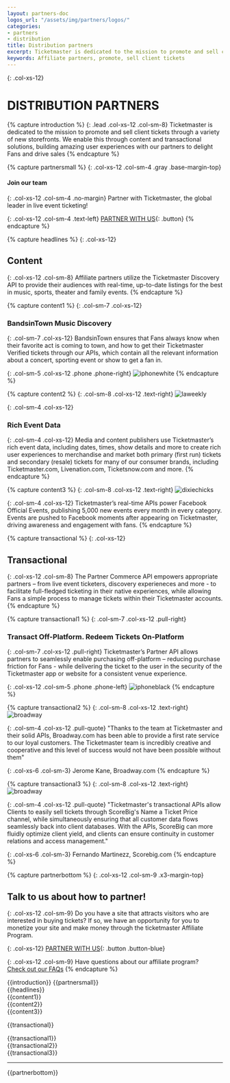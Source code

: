 ```yaml
---
layout: partners-doc
logos_url: "/assets/img/partners/logos/"
categories:
- partners
- distribution
title: Distribution partners
excerpt: Ticketmaster is dedicated to the mission to promote and sell client tickets through a variety of new storefronts.
keywords: Affiliate partners, promote, sell client tickets
---
```


{: .col-xs-12}
# DISTRIBUTION PARTNERS

{% capture introduction %}
{: .lead .col-xs-12 .col-sm-8}
Ticketmaster is dedicated to the mission to promote and sell client tickets through a variety of new storefronts. We enable this through content and transactional
solutions, building amazing user experiences with our partners to delight Fans and drive sales
{% endcapture %}

{% capture partnersmall %}
{: .col-xs-12 .col-sm-4 .gray .base-margin-top}
#### Join our team

{: .col-xs-12 .col-sm-4 .no-margin}
Partner with Ticketmaster, the global leader in live event ticketing!

{: .col-xs-12 .col-sm-4 .text-left}
[PARTNER WITH US](/partners/distribution-partners/){: .button}
{% endcapture %}

{% capture headlines %}
{: .col-xs-12}
## Content

{: .col-xs-12 .col-sm-8}
Affiliate partners utilize the Ticketmaster Discovery API to provide their audiences with real-time, up-to-date listings for the best in music, sports, theater and family events.
{% endcapture %}

{% capture content1 %}
{: .col-sm-7 .col-xs-12}
### BandsinTown Music Discovery

{: .col-sm-7 .col-xs-12}
BandsinTown ensures that Fans always know when their favorite act is coming to town, and how to get their Ticketmaster Verified tickets through our APIs, which contain all the relevant information about a concert, sporting event or show to get a fan in.

{: .col-sm-5 .col-xs-12 .phone .phone-right}
![iphonewhite](/assets/img/partners/distribution/android-mock-i-o-s-mock.png)
{% endcapture %}

{% capture content2 %}
{: .col-sm-8 .col-xs-12 .text-right}
![laweekly](/assets/img/partners/distribution/l-a-weekly.png)

{: .col-sm-4 .col-xs-12}
### Rich Event Data

{: .col-sm-4 .col-xs-12}
Media and content publishers use Ticketmaster’s rich event data, including dates, times, show details and more to create rich user experiences to merchandise and market both primary (first run) tickets and secondary (resale) tickets for many of our consumer brands, including Ticketmaster.com, Livenation.com, Ticketsnow.com and more.
{% endcapture %}

{% capture content3 %}
{: .col-sm-8 .col-xs-12 .text-right}
![dixiechicks](/assets/img/partners/distribution/dixie-chicks.png)

{: .col-sm-4 .col-xs-12}
Ticketmaster’s real-time APIs power Facebook Official Events, publishing 5,000 new events every month in every category. Events are pushed to Facebook moments after appearing on Ticketmaster, driving awareness and engagement with fans.
{% endcapture %}

{% capture transactional %}
{: .col-xs-12}
## Transactional

{: .col-xs-12 .col-sm-8}
The Partner Commerce API empowers appropriate partners – from live event ticketers, discovery experieneces and more - to facilitate full-fledged ticketing in their native experiences, while allowing Fans a simple process to manage tickets within their Ticketmaster accounts.
{% endcapture %}

{% capture transactional1 %}
{: .col-sm-7 .col-xs-12 .pull-right}
### Transact Off-Platform. Redeem Tickets On-Platform

{: .col-sm-7 .col-xs-12 .pull-right}
Ticketmaster’s Partner API allows partners to seamlessly enable purchasing off-platform – reducing purchase friction for Fans - while delivering the ticket to the user in the security of the Ticketmaster app or website for a consistent venue experience.

{: .col-xs-12 .col-sm-5 .phone .phone-left}
![iphoneblack](/assets/img/partners/distribution/iphone-black-6.png)
{% endcapture %}

{% capture transactional2 %}
{: .col-sm-8 .col-xs-12 .text-right}
![broadway](/assets/img/partners/distribution/broadway.png)

{: .col-sm-4 .col-xs-12 .pull-quote}
"Thanks to the team at Ticketmaster and their solid APIs, Broadway.com has been able to provide a first rate service to our loyal customers. The Ticketmaster team is incredibly creative and cooperative and this level of success would not have been possible without them"

{: .col-xs-6 .col-sm-3}
Jerome Kane,
Broadway.com
{% endcapture %}

{% capture transactional3 %}
{: .col-sm-8 .col-xs-12 .text-right}
![broadway](/assets/img/partners/distribution/score-big.png)

{: .col-sm-4 .col-xs-12 .pull-quote}
"Ticketmaster's transactional APIs allow Clients to easily sell tickets through ScoreBig's Name a Ticket Price channel, while simultaneously ensuring that all customer data flows seamlessly back into client databases. With the APIs, ScoreBig can more fluidly optimize client yield, and clients can ensure continuity in customer relations and access management."

{: .col-xs-6 .col-sm-3}
Fernando Martinezz,
Scorebig.com
{% endcapture %}

{% capture partnerbottom %}
{: .col-xs-12 .col-sm-9 .x3-margin-top}
## Talk to us about how to partner!

{: .col-xs-12 .col-sm-9}
Do you have a site that attracts visitors who are interested in buying tickets? If so, we have an opportunity for you to monetize your site and make money through the ticketmaster Affiliate Program.

{: .col-xs-12}
[PARTNER WITH US](/partners/distribution-partners/){: .button .button-blue}

{: .col-xs-12 .col-sm-9}
Have questions about our affiliate program?<br>
[Check out our FAQs](/partners/distribution-partners/)
{% endcapture %}

<!-- html goes here -->

<div markdown="1">
{{introduction}}
{{partnersmall}}	
</div>

<div class="clearfix"></div>

<div markdown="1">
{{headlines}}
</div>

<div class="clearfix"></div>

<div class="grey-box after-phone content-container" markdown="1">
{{content1}}
<div class="clearfix"></div>
</div>

<div class="content-container" markdown="1">
{{content2}}
<div class="clearfix"></div>
</div>

<div markdown="1">
{{content3}}
<div class="clearfix"></div>
</div>

{{transactional}}

<div class="clearfix"></div>

<div class="grey-box after-phone content-container" markdown="1">
{{transactional1}}
<div class="clearfix"></div>
</div>

<div markdown="1" class="content-container">
{{transactional2}}
<div class="clearfix"></div>
</div>

<div markdown="1" class="double-margin">
{{transactional3}}
<div class="clearfix"></div>
</div>

----

<div markdown="1" id="bottom-partner">
{{partnerbottom}}
</div>	

